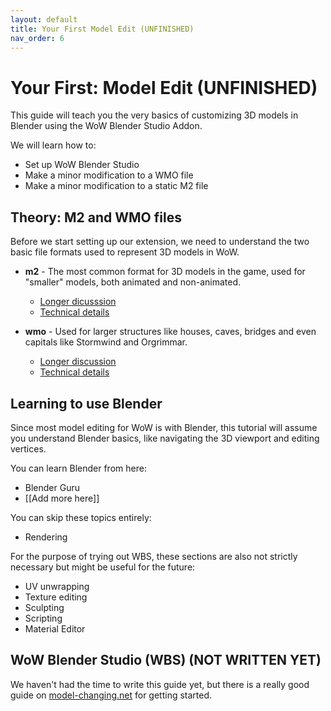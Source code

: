 ```yaml
---
layout: default
title: Your First Model Edit (UNFINISHED)
nav_order: 6
---
```


# Your First: Model Edit (UNFINISHED)

This guide will teach you the very basics of customizing 3D models in Blender using the WoW Blender Studio Addon.

We will learn how to:
- Set up WoW Blender Studio
- Make a minor modification to a WMO file
- Make a minor modification to a static M2 file

## Theory: M2 and WMO files

Before we start setting up our extension, we need to understand the two basic file formats used to represent 3D models in WoW.

- **m2** - The most common format for 3D models in the game, used for "smaller" models, both animated and non-animated.
    - [Longer dicusssion](../theory/m2)
    - [Technical details](https://wowdev.wiki/M2)

- **wmo** - Used for larger structures like houses, caves, bridges and even capitals like Stormwind and Orgrimmar.
    - [Longer discussion](../theory/wmo)
    - [Technical details](https://wowdev.wiki/WMO)

## Learning to use Blender

Since most model editing for WoW is with Blender, this tutorial will assume you understand Blender basics, like navigating the 3D viewport and editing vertices.

You can learn Blender from here:
- Blender Guru
- [[Add more here]]

You can skip these topics entirely:
- Rendering

For the purpose of trying out WBS, these sections are also not strictly necessary but might be useful for the future:
- UV unwrapping
- Texture editing
- Sculpting
- Scripting
- Material Editor

## WoW Blender Studio (WBS) (NOT WRITTEN YET)

We haven't had the time to write this guide yet, but there is a really good guide on [model-changing.net](https://model-changing.net/index.php?app=tutorials&module=tutorials&controller=view&id=164) for getting started.
